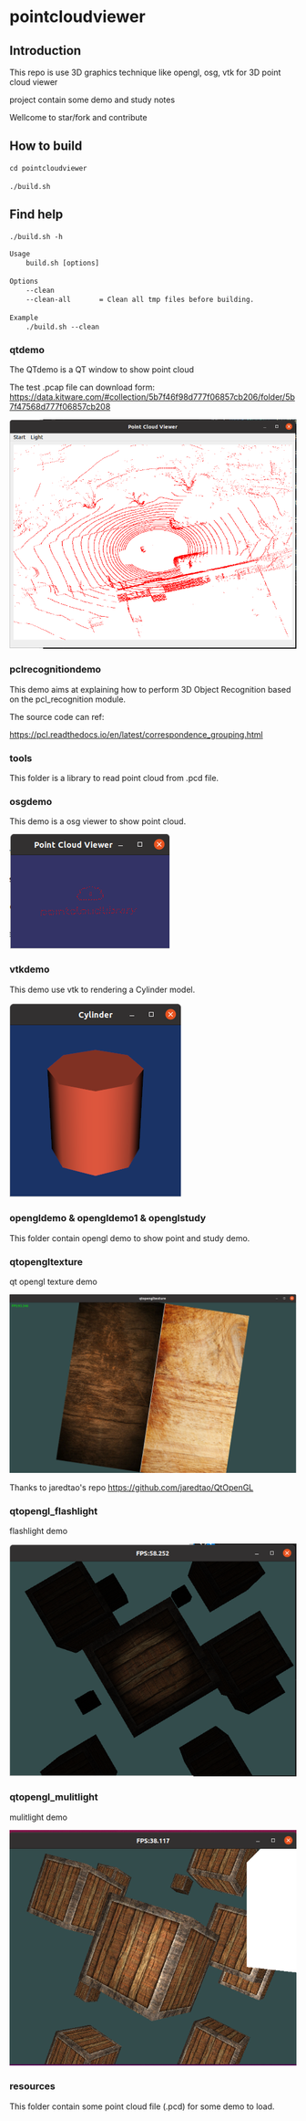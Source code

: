 # pointcloudviewer

## Introduction
This repo is use 3D graphics technique like opengl, osg, vtk for 3D point cloud viewer

project contain some demo and study notes

Wellcome to star/fork and contribute

## How to build 
```
cd pointcloudviewer

./build.sh
```
## Find help
```
./build.sh -h
```
```
Usage
    build.sh [options]

Options
    --clean                                                 
    --clean-all       = Clean all tmp files before building.

Example
    ./build.sh --clean
```

### qtdemo
The QTdemo is a QT window to show point cloud

The test .pcap file can download form: https://data.kitware.com/#collection/5b7f46f98d777f06857cb206/folder/5b7f47568d777f06857cb208

![Alt text](img/qtdemo.png)

### pclrecognitiondemo
This demo aims at explaining how to perform 3D Object 
Recognition based on the pcl_recognition module.

The source code can ref:

https://pcl.readthedocs.io/en/latest/correspondence_grouping.html

### tools
This folder is a library to read point cloud from .pcd file.

### osgdemo
This demo is a osg viewer to show point cloud.

![Alt text](img/osgdemo.png)

### vtkdemo
This demo use vtk to rendering a Cylinder model.

![Alt text](img/vtkdemo.png)

### opengldemo & opengldemo1 & openglstudy
This folder contain opengl demo to show point and study demo.

### qtopengltexture
qt opengl texture demo

![image](img/qtopengltexture.png)

Thanks to jaredtao's repo https://github.com/jaredtao/QtOpenGL

### qtopengl_flashlight
flashlight demo

![image](img/qtopengl_flashlight.png)

### qtopengl_mulitlight
mulitlight demo

![image](img/qtopengl_mulitlight.png)

### resources
This folder contain some point cloud file (.pcd) for some demo to load.
